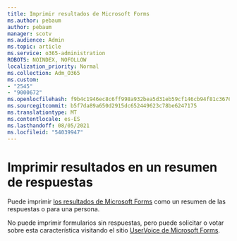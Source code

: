 ```yaml
---
title: Imprimir resultados de Microsoft Forms
ms.author: pebaum
author: pebaum
manager: scotv
ms.audience: Admin
ms.topic: article
ms.service: o365-administration
ROBOTS: NOINDEX, NOFOLLOW
localization_priority: Normal
ms.collection: Adm_O365
ms.custom:
- "2545"
- "9000672"
ms.openlocfilehash: f9b4c1946ec8c6ff998a932bea5d31eb59cf146cb94f81c3676ccf25eebf9e33
ms.sourcegitcommit: b5f7da89a650d2915dc652449623c78be6247175
ms.translationtype: MT
ms.contentlocale: es-ES
ms.lasthandoff: 08/05/2021
ms.locfileid: "54039947"
---
```

# <a name="print-results-in-a-summary-of-responses"></a>Imprimir resultados en un resumen de respuestas

Puede imprimir [los resultados de Microsoft Forms](https://support.office.com/article/print-a-form-22100b98-ba3c-41c1-9513-f76caca664fc) como un resumen de las respuestas o para una persona. 

No puede imprimir formularios sin respuestas, pero puede solicitar o votar sobre esta característica visitando el sitio [UserVoice de Microsoft Forms](https://microsoftforms.uservoice.com/forums/386451-welcome-to-microsoft-forms-suggestion-box).
